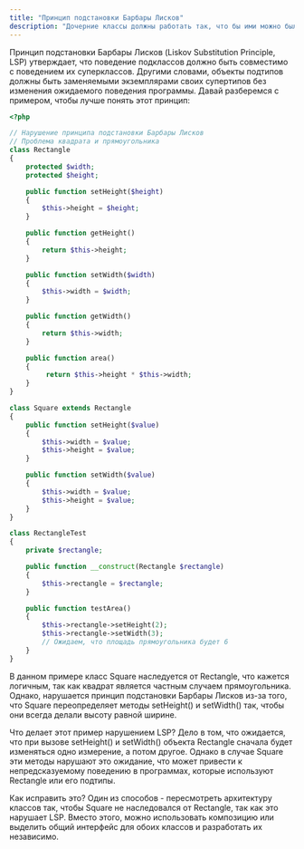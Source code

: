 ```yaml
---
title: "Принцип подстановки Барбары Лисков"
description: "Дочерние классы должны работать так, что бы ими можно было заменить родительские."
---
```


Принцип подстановки Барбары Лисков (Liskov Substitution Principle, LSP) утверждает, что поведение подклассов должно быть
совместимо с поведением их суперклассов. Другими словами, объекты подтипов должны быть заменяемыми экземплярами своих
супертипов без изменения ожидаемого поведения программы. Давай разберемся с примером, чтобы лучше понять этот принцип:

```php
<?php

// Нарушение принципа подстановки Барбары Лисков
// Проблема квадрата и прямоугольника
class Rectangle
{
    protected $width;
    protected $height;

    public function setHeight($height)
    {
        $this->height = $height;
    }

    public function getHeight()
    {
        return $this->height;
    }

    public function setWidth($width)
    {
        $this->width = $width;
    }

    public function getWidth()
    {
        return $this->width;
    }

    public function area()
    {
         return $this->height * $this->width;
    }
}

class Square extends Rectangle
{
    public function setHeight($value)
    {
        $this->width = $value;
        $this->height = $value;
    }

    public function setWidth($value)
    {
        $this->width = $value;
        $this->height = $value;
    }
}

class RectangleTest
{
    private $rectangle;

    public function __construct(Rectangle $rectangle)
    {
        $this->rectangle = $rectangle;
    }

    public function testArea()
    {
        $this->rectangle->setHeight(2);
        $this->rectangle->setWidth(3);
        // Ожидаем, что площадь прямоугольника будет 6
    }
}
```

В данном примере класс Square наследуется от Rectangle, что кажется логичным, так как квадрат является частным случаем
прямоугольника. Однако, нарушается принцип подстановки Барбары Лисков из-за того, что Square переопределяет методы
setHeight() и setWidth() так, чтобы они всегда делали высоту равной ширине.

Что делает этот пример нарушением LSP? Дело в том, что ожидается, что при вызове setHeight() и setWidth() объекта
Rectangle сначала будет изменяться одно измерение, а потом другое. Однако в случае Square эти методы нарушают это
ожидание, что может привести к непредсказуемому поведению в программах, которые используют Rectangle или его подтипы.

Как исправить это? Один из способов - пересмотреть архитектуру классов так, чтобы Square не наследовался от Rectangle,
так как это нарушает LSP. Вместо этого, можно использовать композицию или выделить общий интерфейс для обоих классов и
разработать их независимо.
